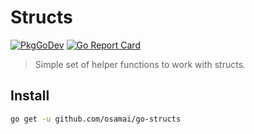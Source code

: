 # Structs

[![PkgGoDev](https://pkg.go.dev/badge/github.com/osamai/go-structs)](https://pkg.go.dev/github.com/osamai/go-structs)
[![Go Report Card](https://goreportcard.com/badge/github.com/osamai/go-structs)](https://goreportcard.com/report/github.com/osamai/go-structs)

> Simple set of helper functions to work with structs.

## Install

```sh
go get -u github.com/osamai/go-structs
```
